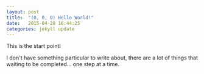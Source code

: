 ```yaml
---
layout: post
title:  "(0, 0, 0) Hello World!"
date:   2015-04-28 16:44:25
categories: jekyll update
---
```

This is the start point!

I don't have something particular to write about, there are a lot of things that waiting to be completed... one step at a time.
